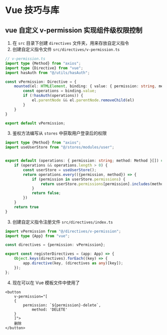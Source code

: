 # Vue 技巧与库



## vue 自定义 v-permission 实现组件级权限控制

1. 在 `src` 目录下创建 `directives` 文件夹，用来存放自定义指令
2. 创建自定义指令文件 `src/directives/v-permission.ts`

```typescript
// v-permission.ts
import type {Method} from "axios";
import type {Directive} from "vue";
import hasAuth from "@/utils/hasAuth";

const vPermission: Directive = {
    mounted(el: HTMLElement, binding: { value: { permission: string, method: Method }[] }) {
        const operations = binding.value;
        if (!hasAuth(operations)) {
            el.parentNode && el.parentNode.removeChild(el)
        }
    }
}

export default vPermission;
```

3. 鉴权方法编写从 `stores` 中获取用户登录后的权限

```typescript
import type {Method} from "axios";
import useUserStore from "@/stores/modules/user";


export default (operations: { permission: string; method: Method }[]) => {
    if (operations && operations.length > 0) {
        const userStore = useUserStore();
        return operations.every(({permission, method}) => {
            if (permission in userStore.permissions) {
                return userStore.permissions[permission].includes(method);
            }
            return false;
        })
    }
    return true
}
```

3. 创建自定义指令注册文件 `src/directives/index.ts`

```typescript
import vPermission from "@/directives/v-permission";
import type {App} from "vue";

const directives = {permission: vPermission};

export const registerDirectives = (app: App) => {
    Object.keys(directives).forEach((key) => {
        app.directive(key, (directives as any)[key]);
    });
};
```

4. 现在可以在 Vue 模板文件中使用了

```vue
<button
    v-permission="[
    {
        permission: `${permission}-delete`,
            method: 'DELETE'
    }
    ]">
    删除
</button>
```

